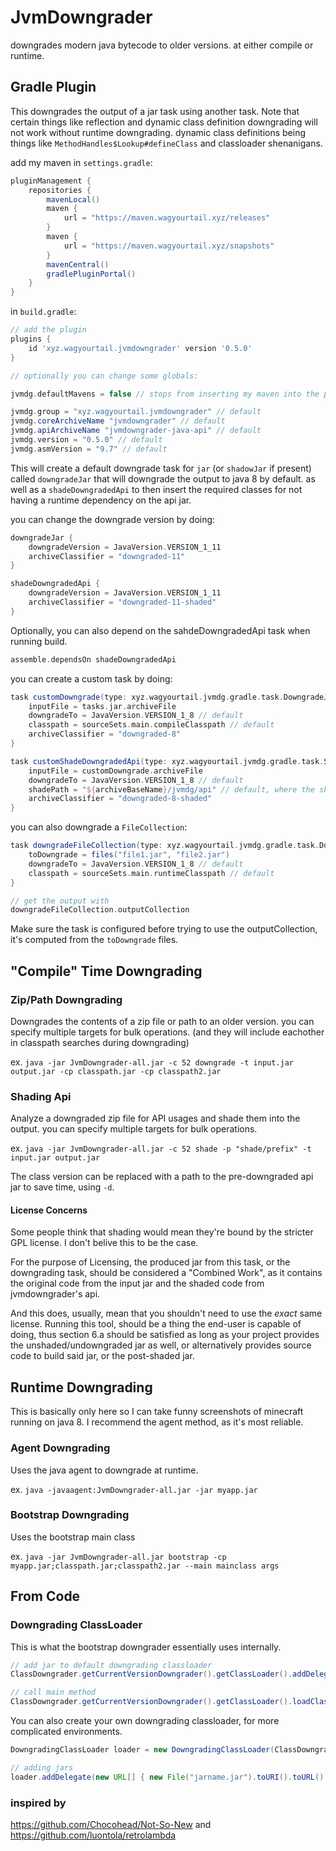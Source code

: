# JvmDowngrader

downgrades modern java bytecode to older versions. at either compile or runtime.

## Gradle Plugin

This downgrades the output of a jar task using another task.
Note that certain things like reflection and dynamic class definition downgrading will not work without runtime
downgrading.
dynamic class definitions being things like `MethodHandles$Lookup#defineClass` and classloader shenanigans.

add my maven in `settings.gradle`:

```gradle
pluginManagement {
    repositories {
        mavenLocal()
        maven {
            url = "https://maven.wagyourtail.xyz/releases"
        }
        maven {
            url = "https://maven.wagyourtail.xyz/snapshots"
        }
        mavenCentral()
        gradlePluginPortal()
    }
}
```

in `build.gradle`:

```gradle
// add the plugin
plugins {
    id 'xyz.wagyourtail.jvmdowngrader' version '0.5.0'
}

// optionally you can change some globals:

jvmdg.defaultMavens = false // stops from inserting my maven into the project repositories

jvmdg.group = "xyz.wagyourtail.jvmdowngrader" // default
jvmdg.coreArchiveName "jvmdowngrader" // default
jvmdg.apiArchiveName "jvmdowngrader-java-api" // default
jvmdg.version = "0.5.0" // default
jvmdg.asmVersion = "9.7" // default

```

This will create a default downgrade task for `jar` (or `shadowJar` if present) called `downgradeJar` that will
downgrade the output to java 8 by default.
as well as a `shadeDowngradedApi` to then insert the required classes for not having a runtime dependency on the api
jar.

you can change the downgrade version by doing:

```gradle
downgradeJar {
    downgradeVersion = JavaVersion.VERSION_1_11
    archiveClassifier = "downgraded-11"
}

shadeDowngradedApi {
    downgradeVersion = JavaVersion.VERSION_1_11
    archiveClassifier = "downgraded-11-shaded"
}
```

Optionally, you can also depend on the sahdeDowngradedApi task when running build.

```gradle
assemble.dependsOn shadeDowngradedApi
```

you can create a custom task by doing:

```gradle
task customDowngrade(type: xyz.wagyourtail.jvmdg.gradle.task.DowngradeJar) {
    inputFile = tasks.jar.archiveFile
    downgradeTo = JavaVersion.VERSION_1_8 // default
    classpath = sourceSets.main.compileClasspath // default
    archiveClassifier = "downgraded-8"
}

task customShadeDowngradedApi(type: xyz.wagyourtail.jvmdg.gradle.task.ShadeApi) {
    inputFile = customDowngrade.archiveFile
    downgradeTo = JavaVersion.VERSION_1_8 // default
    shadePath = "${archiveBaseName}/jvmdg/api" // default, where the shaded classes will be placed
    archiveClassifier = "downgraded-8-shaded"
}
```

you can also downgrade a `FileCollection`:

```gradle
task downgradeFileCollection(type: xyz.wagyourtail.jvmdg.gradle.task.DowngradeFiles) {
    toDowngrade = files("file1.jar", "file2.jar")
    downgradeTo = JavaVersion.VERSION_1_8 // default
    classpath = sourceSets.main.runtimeClasspath // default
}

// get the output with
downgradeFileCollection.outputCollection
```

Make sure the task is configured before trying to use the outputCollection, it's computed from the `toDowngrade` files.


## "Compile" Time Downgrading

### Zip/Path Downgrading

Downgrades the contents of a zip file or path to an older version.
you can specify multiple targets for bulk operations. (and they will include eachother in classpath searches during
downgrading)

ex. `java -jar JvmDowngrader-all.jar -c 52 downgrade -t input.jar output.jar -cp classpath.jar -cp classpath2.jar`

### Shading Api

Analyze a downgraded zip file for API usages and shade them into the output.
you can specify multiple targets for bulk operations.

ex. `java -jar JvmDowngrader-all.jar -c 52 shade -p "shade/prefix" -t input.jar output.jar`

The class version can be replaced with a path to the pre-downgraded api jar to save time, using `-d`.

#### License Concerns

Some people think that shading would mean they're bound by the stricter GPL license. I don't belive this to be the case.

For the purpose of Licensing, the produced jar from this task, or the downgrading task, should be considered a "Combined
Work",
as it contains the original code from the input jar and the shaded code from jvmdowngrader's api.

And this does, usually, mean that you shouldn't need to use the *exact* same license.
Running this tool, should be a thing the end-user is capable of doing, thus section 6.a should be satisfied as long as
your project provides the unshaded/undowngraded jar as well, or alternatively provides source code to build said jar, or
the post-shaded jar.

## Runtime Downgrading

This is basically only here so I can take funny screenshots of minecraft running on java 8.
I recommend the agent method, as it's most reliable.

### Agent Downgrading

Uses the java agent to downgrade at runtime.

ex. `java -javaagent:JvmDowngrader-all.jar -jar myapp.jar`

### Bootstrap Downgrading

Uses the bootstrap main class

ex. `java -jar JvmDowngrader-all.jar bootstrap -cp myapp.jar;classpath.jar;classpath2.jar --main mainclass args`

## From Code

### Downgrading ClassLoader

This is what the bootstrap downgrader essentially uses internally.

```groovy
// add jar to default downgrading classloader
ClassDowngrader.getCurrentVersionDowngrader().getClassLoader().addDelegate(new URL[] { new File("jarname.jar").toURI().toURL() });

// call main method
ClassDowngrader.getCurrentVersionDowngrader().getClassLoader().loadClass("mainclass").getMethod("main", String[].class).invoke(null, new Object[] { new String[] { "args" } });
```

You can also create your own downgrading classloader, for more complicated environments.

```groovy
DowngradingClassLoader loader = new DowngradingClassLoader(ClassDowngrader.getCurrentVersionDowngrader(), parent);

// adding jars
loader.addDelegate(new URL[] { new File("jarname.jar").toURI().toURL() });
```

### inspired by

https://github.com/Chocohead/Not-So-New and https://github.com/luontola/retrolambda
